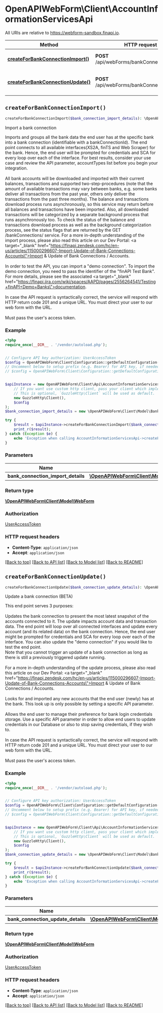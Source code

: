 # OpenAPIWebForm\Client\AccountInformationServicesApi

All URIs are relative to https://webform-sandbox.finapi.io.

Method | HTTP request | Description
------------- | ------------- | -------------
[**createForBankConnectionImport()**](AccountInformationServicesApi.md#createForBankConnectionImport) | **POST** /api/webForms/bankConnectionImport | Import a bank connection
[**createForBankConnectionUpdate()**](AccountInformationServicesApi.md#createForBankConnectionUpdate) | **POST** /api/webForms/bankConnectionUpdate | Update a bank connection (BETA)


## `createForBankConnectionImport()`

```php
createForBankConnectionImport($bank_connection_import_details): \OpenAPIWebForm\Client\Model\WebForm
```

Import a bank connection

Imports and groups all the bank data the end user has at the specific bank into a bank connection (identifiable with a bankConnectionId). The end point connects to all available interfaces(XS2A, finTS and Web Scraper) for the bank. Hence, the end user will be prompted for credentials and SCA for every loop over each of the interface. For best results, consider your use case and review the API parameter, accountTypes list before you begin your integration.<br/><br/>All bank accounts will be downloaded and imported with their current balances, transactions and supported two-step-procedures (note that the amount of available transactions may vary between banks, e.g. some banks deliver all transactions from the past year, others only deliver the transactions from the past three months). The balance and transactions download process runs asynchronously, so this service may return before all balances and transactions have been imported. Also, all downloaded transactions will be categorized by a separate background process that runs asynchronously too. To check the status of the balance and transactions download process as well as the background categorization process, see the status flags that are returned by the GET /bankConnections/ service. For a more in-depth understanding of the import process, please also read this article on our Dev Portal: <a target=\"_blank\" href=\"https://finapi.zendesk.com/hc/en-us/articles/115000296607-Import-Update-of-Bank-Connections-Accounts\">Import & Update of Bank Connections / Accounts</a>.<br/><br/>In order to test the API, you can import a \"demo connection\". To import the demo connection, you need to pass the identifier of the \"finAPI Test Bank\". For more details, please see the associated <a target=\"_blank\" href=\"https://finapi.jira.com/wiki/spaces/AAPD/pages/2556264541/Testing+finAPI+Demo+Banks\">documentation</a>.<br/><br/>In case the API request is syntactically correct, the service will respond with HTTP return code 201 and a unique URL. You must direct your user to our web form with the URL.<br/><br/>Must pass the user's access token.

### Example

```php
<?php
require_once(__DIR__ . '/vendor/autoload.php');


// Configure API key authorization: UserAccessToken
$config = OpenAPIWebForm\Client\Configuration::getDefaultConfiguration()->setApiKey('Authorization', 'YOUR_API_KEY');
// Uncomment below to setup prefix (e.g. Bearer) for API key, if needed
// $config = OpenAPIWebForm\Client\Configuration::getDefaultConfiguration()->setApiKeyPrefix('Authorization', 'Bearer');


$apiInstance = new OpenAPIWebForm\Client\Api\AccountInformationServicesApi(
    // If you want use custom http client, pass your client which implements `GuzzleHttp\ClientInterface`.
    // This is optional, `GuzzleHttp\Client` will be used as default.
    new GuzzleHttp\Client(),
    $config
);
$bank_connection_import_details = new \OpenAPIWebForm\Client\Model\BankConnectionImportDetails(); // \OpenAPIWebForm\Client\Model\BankConnectionImportDetails

try {
    $result = $apiInstance->createForBankConnectionImport($bank_connection_import_details);
    print_r($result);
} catch (Exception $e) {
    echo 'Exception when calling AccountInformationServicesApi->createForBankConnectionImport: ', $e->getMessage(), PHP_EOL;
}
```

### Parameters

Name | Type | Description  | Notes
------------- | ------------- | ------------- | -------------
 **bank_connection_import_details** | [**\OpenAPIWebForm\Client\Model\BankConnectionImportDetails**](../Model/BankConnectionImportDetails.md)|  |

### Return type

[**\OpenAPIWebForm\Client\Model\WebForm**](../Model/WebForm.md)

### Authorization

[UserAccessToken](../../README.md#UserAccessToken)

### HTTP request headers

- **Content-Type**: `application/json`
- **Accept**: `application/json`

[[Back to top]](#) [[Back to API list]](../../README.md#endpoints)
[[Back to Model list]](../../README.md#models)
[[Back to README]](../../README.md)

## `createForBankConnectionUpdate()`

```php
createForBankConnectionUpdate($bank_connection_update_details): \OpenAPIWebForm\Client\Model\WebForm
```

Update a bank connection (BETA)

This end point serves 3 purposes:<br/><br/>Updates the bank connection to present the most latest snapshot of the accounts connected to it. The update impacts account data and transaction data. The end point will loop over all connected interfaces and update every account (and its related data) on the bank connection. Hence, the end user might be prompted for credentials and SCA for every loop over each of the interface. You can also update the \"demo connection\" if you would like to test the end point.<br/>Note that you cannot trigger an update of a bank connection as long as there is still a previously triggered update running.<br/><br/>For a more in-depth understanding of the update process, please also read this article on our Dev Portal: <a target=\"_blank\" href=\"https://finapi.zendesk.com/hc/en-us/articles/115000296607-Import-Update-of-Bank-Connections-Accounts\">Import & Update of Bank Connections / Accounts</a>.<br/><br/>Looks for and imported any new accounts that the end user (newly) has at the bank. This look up is only possible by setting a specific API parameter.<br/><br/>Allows the end user to manage their preference for bank login credentials storage. Use a specific API parameter in order to allow end users to update credentials in our Database or also to stop saving credentials, if they wish to.<br/><br/>In case the API request is syntactically correct, the service will respond with HTTP return code 201 and a unique URL. You must direct your user to our web form with the URL.<br/><br/>Must pass the user's access token.

### Example

```php
<?php
require_once(__DIR__ . '/vendor/autoload.php');


// Configure API key authorization: UserAccessToken
$config = OpenAPIWebForm\Client\Configuration::getDefaultConfiguration()->setApiKey('Authorization', 'YOUR_API_KEY');
// Uncomment below to setup prefix (e.g. Bearer) for API key, if needed
// $config = OpenAPIWebForm\Client\Configuration::getDefaultConfiguration()->setApiKeyPrefix('Authorization', 'Bearer');


$apiInstance = new OpenAPIWebForm\Client\Api\AccountInformationServicesApi(
    // If you want use custom http client, pass your client which implements `GuzzleHttp\ClientInterface`.
    // This is optional, `GuzzleHttp\Client` will be used as default.
    new GuzzleHttp\Client(),
    $config
);
$bank_connection_update_details = new \OpenAPIWebForm\Client\Model\BankConnectionUpdateDetails(); // \OpenAPIWebForm\Client\Model\BankConnectionUpdateDetails

try {
    $result = $apiInstance->createForBankConnectionUpdate($bank_connection_update_details);
    print_r($result);
} catch (Exception $e) {
    echo 'Exception when calling AccountInformationServicesApi->createForBankConnectionUpdate: ', $e->getMessage(), PHP_EOL;
}
```

### Parameters

Name | Type | Description  | Notes
------------- | ------------- | ------------- | -------------
 **bank_connection_update_details** | [**\OpenAPIWebForm\Client\Model\BankConnectionUpdateDetails**](../Model/BankConnectionUpdateDetails.md)|  |

### Return type

[**\OpenAPIWebForm\Client\Model\WebForm**](../Model/WebForm.md)

### Authorization

[UserAccessToken](../../README.md#UserAccessToken)

### HTTP request headers

- **Content-Type**: `application/json`
- **Accept**: `application/json`

[[Back to top]](#) [[Back to API list]](../../README.md#endpoints)
[[Back to Model list]](../../README.md#models)
[[Back to README]](../../README.md)

